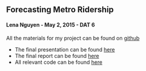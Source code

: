 ## Forecasting Metro Ridership
#### Lena Nguyen - May 2, 2015 - DAT 6

All the materials for my project can be found on [github](https://github.com/l2nguyen/metro)
- The final presentation can be found [here](https://github.com/l2nguyen/metro/blob/master/Presentation.pdf)
- The final report can be found [here](https://github.com/l2nguyen/metro/blob/master/Report.md)
- All relevant code can be found [here](https://github.com/l2nguyen/metro/tree/master/Code)